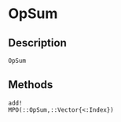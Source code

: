 # OpSum

## Description

```@docs
OpSum
```

## Methods

```@docs
add!
MPO(::OpSum,::Vector{<:Index})
```
